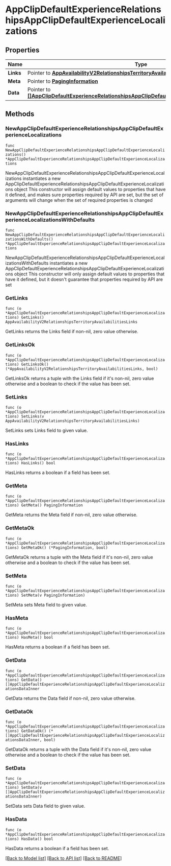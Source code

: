 # AppClipDefaultExperienceRelationshipsAppClipDefaultExperienceLocalizations

## Properties

Name | Type | Description | Notes
------------ | ------------- | ------------- | -------------
**Links** | Pointer to [**AppAvailabilityV2RelationshipsTerritoryAvailabilitiesLinks**](AppAvailabilityV2RelationshipsTerritoryAvailabilitiesLinks.md) |  | [optional] 
**Meta** | Pointer to [**PagingInformation**](PagingInformation.md) |  | [optional] 
**Data** | Pointer to [**[]AppClipDefaultExperienceRelationshipsAppClipDefaultExperienceLocalizationsDataInner**](AppClipDefaultExperienceRelationshipsAppClipDefaultExperienceLocalizationsDataInner.md) |  | [optional] 

## Methods

### NewAppClipDefaultExperienceRelationshipsAppClipDefaultExperienceLocalizations

`func NewAppClipDefaultExperienceRelationshipsAppClipDefaultExperienceLocalizations() *AppClipDefaultExperienceRelationshipsAppClipDefaultExperienceLocalizations`

NewAppClipDefaultExperienceRelationshipsAppClipDefaultExperienceLocalizations instantiates a new AppClipDefaultExperienceRelationshipsAppClipDefaultExperienceLocalizations object
This constructor will assign default values to properties that have it defined,
and makes sure properties required by API are set, but the set of arguments
will change when the set of required properties is changed

### NewAppClipDefaultExperienceRelationshipsAppClipDefaultExperienceLocalizationsWithDefaults

`func NewAppClipDefaultExperienceRelationshipsAppClipDefaultExperienceLocalizationsWithDefaults() *AppClipDefaultExperienceRelationshipsAppClipDefaultExperienceLocalizations`

NewAppClipDefaultExperienceRelationshipsAppClipDefaultExperienceLocalizationsWithDefaults instantiates a new AppClipDefaultExperienceRelationshipsAppClipDefaultExperienceLocalizations object
This constructor will only assign default values to properties that have it defined,
but it doesn't guarantee that properties required by API are set

### GetLinks

`func (o *AppClipDefaultExperienceRelationshipsAppClipDefaultExperienceLocalizations) GetLinks() AppAvailabilityV2RelationshipsTerritoryAvailabilitiesLinks`

GetLinks returns the Links field if non-nil, zero value otherwise.

### GetLinksOk

`func (o *AppClipDefaultExperienceRelationshipsAppClipDefaultExperienceLocalizations) GetLinksOk() (*AppAvailabilityV2RelationshipsTerritoryAvailabilitiesLinks, bool)`

GetLinksOk returns a tuple with the Links field if it's non-nil, zero value otherwise
and a boolean to check if the value has been set.

### SetLinks

`func (o *AppClipDefaultExperienceRelationshipsAppClipDefaultExperienceLocalizations) SetLinks(v AppAvailabilityV2RelationshipsTerritoryAvailabilitiesLinks)`

SetLinks sets Links field to given value.

### HasLinks

`func (o *AppClipDefaultExperienceRelationshipsAppClipDefaultExperienceLocalizations) HasLinks() bool`

HasLinks returns a boolean if a field has been set.

### GetMeta

`func (o *AppClipDefaultExperienceRelationshipsAppClipDefaultExperienceLocalizations) GetMeta() PagingInformation`

GetMeta returns the Meta field if non-nil, zero value otherwise.

### GetMetaOk

`func (o *AppClipDefaultExperienceRelationshipsAppClipDefaultExperienceLocalizations) GetMetaOk() (*PagingInformation, bool)`

GetMetaOk returns a tuple with the Meta field if it's non-nil, zero value otherwise
and a boolean to check if the value has been set.

### SetMeta

`func (o *AppClipDefaultExperienceRelationshipsAppClipDefaultExperienceLocalizations) SetMeta(v PagingInformation)`

SetMeta sets Meta field to given value.

### HasMeta

`func (o *AppClipDefaultExperienceRelationshipsAppClipDefaultExperienceLocalizations) HasMeta() bool`

HasMeta returns a boolean if a field has been set.

### GetData

`func (o *AppClipDefaultExperienceRelationshipsAppClipDefaultExperienceLocalizations) GetData() []AppClipDefaultExperienceRelationshipsAppClipDefaultExperienceLocalizationsDataInner`

GetData returns the Data field if non-nil, zero value otherwise.

### GetDataOk

`func (o *AppClipDefaultExperienceRelationshipsAppClipDefaultExperienceLocalizations) GetDataOk() (*[]AppClipDefaultExperienceRelationshipsAppClipDefaultExperienceLocalizationsDataInner, bool)`

GetDataOk returns a tuple with the Data field if it's non-nil, zero value otherwise
and a boolean to check if the value has been set.

### SetData

`func (o *AppClipDefaultExperienceRelationshipsAppClipDefaultExperienceLocalizations) SetData(v []AppClipDefaultExperienceRelationshipsAppClipDefaultExperienceLocalizationsDataInner)`

SetData sets Data field to given value.

### HasData

`func (o *AppClipDefaultExperienceRelationshipsAppClipDefaultExperienceLocalizations) HasData() bool`

HasData returns a boolean if a field has been set.


[[Back to Model list]](../README.md#documentation-for-models) [[Back to API list]](../README.md#documentation-for-api-endpoints) [[Back to README]](../README.md)


